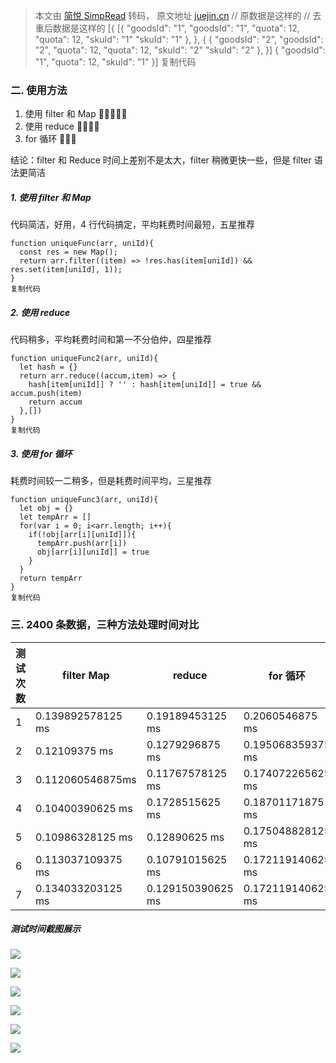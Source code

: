 > 本文由 [简悦 SimpRead](http://ksria.com/simpread/) 转码， 原文地址 [juejin.cn](https://juejin.cn/post/6984625612937773070) // 原数据是这样的 // 去重后数据是这样的 [{ [{ "goodsId": "1", "goodsId": "1", "quota": 12, "quota": 12, "skuId": "1" "skuId": "1" }, }, { { "goodsId": "2", "goodsId": "2", "quota": 12, "quota": 12, "skuId": "2" "skuId": "2" }, }] { "goodsId": "1", "quota": 12, "skuId": "1" }] 复制代码

### 二. 使用方法

1.  使用 filter 和 Map 🌟🌟🌟🌟🌟
2.  使用 reduce 🌟🌟🌟🌟
3.  for 循环 🌟🌟🌟

结论：filter 和 Reduce 时间上差别不是太大，filter 稍微更快一些，但是 filter 语法更简洁

##### 1. 使用 filter 和 Map

代码简洁，好用，4 行代码搞定，平均耗费时间最短，五星推荐

```
function uniqueFunc(arr, uniId){
  const res = new Map();
  return arr.filter((item) => !res.has(item[uniId]) && res.set(item[uniId], 1));
}
复制代码
```

##### 2. 使用 reduce

代码稍多，平均耗费时间和第一不分伯仲，四星推荐

```
function uniqueFunc2(arr, uniId){
  let hash = {}
  return arr.reduce((accum,item) => {
    hash[item[uniId]] ? '' : hash[item[uniId]] = true && accum.push(item)
    return accum
  },[])
}
复制代码
```

##### 3. 使用 for 循环

耗费时间较一二稍多，但是耗费时间平均，三星推荐

```
function uniqueFunc3(arr, uniId){
  let obj = {}
  let tempArr = []
  for(var i = 0; i<arr.length; i++){
    if(!obj[arr[i][uniId]]){
      tempArr.push(arr[i])
      obj[arr[i][uniId]] = true
    }
  }
  return tempArr
}
复制代码
```

### 三. 2400 条数据，三种方法处理时间对比

<table><thead><tr><th>测试次数</th><th>filter Map</th><th>reduce</th><th>for 循环</th></tr></thead><tbody><tr><td>1</td><td>0.139892578125 ms</td><td>0.19189453125 ms</td><td>0.2060546875 ms</td></tr><tr><td>2</td><td>0.12109375 ms</td><td>0.1279296875 ms</td><td>0.195068359375 ms</td></tr><tr><td>3</td><td>0.112060546875ms</td><td>0.11767578125 ms</td><td>0.174072265625 ms</td></tr><tr><td>4</td><td>0.10400390625 ms</td><td>0.1728515625 ms</td><td>0.18701171875 ms</td></tr><tr><td>5</td><td>0.10986328125 ms</td><td>0.12890625 ms</td><td>0.175048828125 ms</td></tr><tr><td>6</td><td>0.113037109375 ms</td><td>0.10791015625 ms</td><td>0.172119140625 ms</td></tr><tr><td>7</td><td>0.134033203125 ms</td><td>0.129150390625 ms</td><td>0.172119140625 ms</td></tr></tbody></table>

##### 测试时间截图展示

![](https://p9-juejin.byteimg.com/tos-cn-i-k3u1fbpfcp/d93acff6edaf4700bfea74d8acd73557~tplv-k3u1fbpfcp-watermark.awebp)

![](https://p1-juejin.byteimg.com/tos-cn-i-k3u1fbpfcp/7ecde5c0453b4b09962b2ada848e3f1a~tplv-k3u1fbpfcp-watermark.awebp)

![](https://p9-juejin.byteimg.com/tos-cn-i-k3u1fbpfcp/0422db0ebe7d43d9b69c785e373066d9~tplv-k3u1fbpfcp-watermark.awebp)

![](https://p6-juejin.byteimg.com/tos-cn-i-k3u1fbpfcp/1f49931b82544f94bd207e9906cc3bf6~tplv-k3u1fbpfcp-watermark.awebp)

![](https://p6-juejin.byteimg.com/tos-cn-i-k3u1fbpfcp/3f122dc5c18f486ebd52f4a32c7ad6a5~tplv-k3u1fbpfcp-watermark.awebp)

![](https://p3-juejin.byteimg.com/tos-cn-i-k3u1fbpfcp/ced7f34c29fe42d1b47c11404bde489a~tplv-k3u1fbpfcp-watermark.awebp)